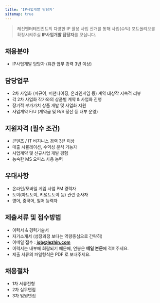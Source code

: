 ```yaml
---
title: 'IP사업개발 담당자'
sitemap: true
---
```

> 레진엔터테인먼트의 다양한 IP 활용 사업 전개를 통해
> 사업(수익) 포트폴리오를 확장시켜주실 **IP사업개발 담당자**를 모십니다.

## 채용분야

- IP사업개발 담당자 (유관 업무 경력 3년 이상)

## 담당업무

- 2차 사업화 (피규어, 머천다이징, 온라인게임 등) 계약 대상작 지속적 리뷰
- 각 2차 사업화 작가와의 상품별 계약 & 사업화 진행
- 장기적 부가가치 상품 개발 및 사업화 지원
- 사업계약 F/U (계약금 및 R/S 정산 등 내부 운영) 

## 지원자격 (필수 조건)

- 콘텐츠 / IT 비지니스 경력 3년 이상
- 매출 시뮬레이션, 수익성 분석 가능자
- 사업계약 및 신규사업 개발 경험 
- 능숙한 MS 오피스 사용 능력

## 우대사항

- 온라인/모바일 게임 사업 PM 경력자
- 토이(아트토이, 키덜트토이 등) 관련 종사자
- 영어, 중국어, 일어 능력자

## 제출서류 및 접수방법

- 이력서 & 경력기술서 
- 자기소개서 (성장과정 보다는 역량중심으로 간략히)
- 이메일 접수 : **job@lezhin.com** 
- 이력서는 내부에 회람되기 때문에, 연봉은 **메일 본문**에 적어주세요.
- 제출 서류의 파일형식은 PDF 로 보내주세요.

## 채용절차 

- 1차 서류전형
- 2차 실무면접 
- 3차 임원면접 
